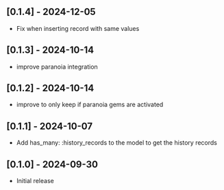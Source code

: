## [0.1.4] - 2024-12-05
- Fix when inserting record with same values

## [0.1.3] - 2024-10-14
- improve paranoia integration

## [0.1.2] - 2024-10-14
- improve to only keep if paranoia gems are activated

## [0.1.1] - 2024-10-07
- Add has_many: :history_records to the model to get the history records

## [0.1.0] - 2024-09-30
- Initial release
